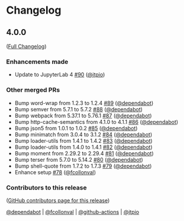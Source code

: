 # Changelog

<!-- <START NEW CHANGELOG ENTRY> -->

## 4.0.0

([Full Changelog](https://github.com/jupyterlab-contrib/jupyterlab-kernelspy/compare/v3.1.0...00f347a9bb3a7dcdc6d36f14e36bd04f0cae3640))

### Enhancements made

- Update to JupyterLab 4 [#90](https://github.com/jupyterlab-contrib/jupyterlab-kernelspy/pull/90) ([@jtpio](https://github.com/jtpio))

### Other merged PRs

- Bump word-wrap from 1.2.3 to 1.2.4 [#89](https://github.com/jupyterlab-contrib/jupyterlab-kernelspy/pull/89) ([@dependabot](https://github.com/dependabot))
- Bump semver from 5.7.1 to 5.7.2 [#88](https://github.com/jupyterlab-contrib/jupyterlab-kernelspy/pull/88) ([@dependabot](https://github.com/dependabot))
- Bump webpack from 5.37.1 to 5.76.1 [#87](https://github.com/jupyterlab-contrib/jupyterlab-kernelspy/pull/87) ([@dependabot](https://github.com/dependabot))
- Bump http-cache-semantics from 4.1.0 to 4.1.1 [#86](https://github.com/jupyterlab-contrib/jupyterlab-kernelspy/pull/86) ([@dependabot](https://github.com/dependabot))
- Bump json5 from 1.0.1 to 1.0.2 [#85](https://github.com/jupyterlab-contrib/jupyterlab-kernelspy/pull/85) ([@dependabot](https://github.com/dependabot))
- Bump minimatch from 3.0.4 to 3.1.2 [#84](https://github.com/jupyterlab-contrib/jupyterlab-kernelspy/pull/84) ([@dependabot](https://github.com/dependabot))
- Bump loader-utils from 1.4.1 to 1.4.2 [#83](https://github.com/jupyterlab-contrib/jupyterlab-kernelspy/pull/83) ([@dependabot](https://github.com/dependabot))
- Bump loader-utils from 1.4.0 to 1.4.1 [#82](https://github.com/jupyterlab-contrib/jupyterlab-kernelspy/pull/82) ([@dependabot](https://github.com/dependabot))
- Bump moment from 2.29.2 to 2.29.4 [#81](https://github.com/jupyterlab-contrib/jupyterlab-kernelspy/pull/81) ([@dependabot](https://github.com/dependabot))
- Bump terser from 5.7.0 to 5.14.2 [#80](https://github.com/jupyterlab-contrib/jupyterlab-kernelspy/pull/80) ([@dependabot](https://github.com/dependabot))
- Bump shell-quote from 1.7.2 to 1.7.3 [#79](https://github.com/jupyterlab-contrib/jupyterlab-kernelspy/pull/79) ([@dependabot](https://github.com/dependabot))
- Enhance setup [#78](https://github.com/jupyterlab-contrib/jupyterlab-kernelspy/pull/78) ([@fcollonval](https://github.com/fcollonval))

### Contributors to this release

([GitHub contributors page for this release](https://github.com/jupyterlab-contrib/jupyterlab-kernelspy/graphs/contributors?from=2022-04-19&to=2023-08-30&type=c))

[@dependabot](https://github.com/search?q=repo%3Ajupyterlab-contrib%2Fjupyterlab-kernelspy+involves%3Adependabot+updated%3A2022-04-19..2023-08-30&type=Issues) | [@fcollonval](https://github.com/search?q=repo%3Ajupyterlab-contrib%2Fjupyterlab-kernelspy+involves%3Afcollonval+updated%3A2022-04-19..2023-08-30&type=Issues) | [@github-actions](https://github.com/search?q=repo%3Ajupyterlab-contrib%2Fjupyterlab-kernelspy+involves%3Agithub-actions+updated%3A2022-04-19..2023-08-30&type=Issues) | [@jtpio](https://github.com/search?q=repo%3Ajupyterlab-contrib%2Fjupyterlab-kernelspy+involves%3Ajtpio+updated%3A2022-04-19..2023-08-30&type=Issues)

<!-- <END NEW CHANGELOG ENTRY> -->
